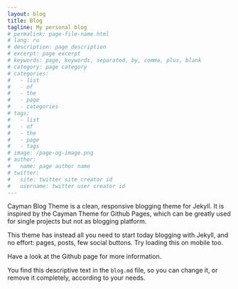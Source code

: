 ```yaml
---
layout: blog
title: Blog
tagline: My personal blog
# permalink: page-file-name.html
# lang: ru
# description: page description
# excerpt: page excerpt
# keywords: page, keywords, separated, by, comma, plus, blank
# category: page category
# categories:
#   - list
#   - of
#   - the
#   - page
#   - categories
# tags:
#   - list
#   - of
#   - the
#   - page
#   - tags
# image: /page-og-image.png
# author:
#   name: page author name
# twitter:
#   site: twitter site creator id
#   username: twitter user creator id
---
```


Cayman Blog Theme is a clean, responsive blogging theme for Jekyll. It is inspired by the Cayman Theme for Github Pages, which can be greatly used for single projects but not as blogging platform.

This theme has instead all you need to start today blogging with Jekyll, and no effort: pages, posts, few social buttons. Try loading this on mobile too.

Have a look at the Github page for more information.

You find this descriptive text in the `blog.md` file, so you can change it, or remove it completely, according to your needs.

